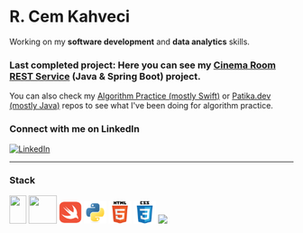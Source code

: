 
    
<h1><strong>R. Cem Kahveci</strong></h1>
<p>Working on my <strong>software development</strong> and <strong>data analytics</strong> skills.</p>


<h3>Last completed project: Here you can see my <a href="https://github.com/khvci/cinemaRoomRestService" target="_blank">Cinema Room REST Service</a> (Java & Spring Boot) project.</p></h3>


<p>You can also check my
 <a href="https://github.com/khvci/algorithm_practice" target="_blank">Algorithm Practice (mostly Swift)</a> or <a href="https://github.com/khvci/patika.dev" target="_blank">Patika.dev (mostly Java)</a> repos to see what I've been doing for algorithm practice.


<h3 align="left">Connect with me on LinkedIn</h3>
<p align="left">
<a href="https://www.linkedin.com/in/kahveci" target="_blank">
        <img alt="LinkedIn" src="https://upload.wikimedia.org/wikipedia/commons/thumb/c/ca/LinkedIn_logo_initials.png/768px-LinkedIn_logo_initials.png"
        width=50 height=50></a>
</p>


<hr>

<h3 align="left">Stack</h3>

<p>
    
<img src="https://www.logolynx.com/images/logolynx/40/4070ab2cfaaaa20f057a719f1805d853.png" width="30" height="50" style="max-width: 100%;">
    
<img src="https://intellitech.pro/wp-content/uploads/2019/01/ff-min.png" width="50" height="50" style="max-width: 100%;">

<img src="https://raw.githubusercontent.com/devicons/devicon/master/icons/swift/swift-original.svg" width="40" height="40" style="max-width: 100%;">

<img src="https://raw.githubusercontent.com/devicons/devicon/master/icons/python/python-original.svg" width="40" height="40" style="max-width: 100%;">
  
<img src="https://raw.githubusercontent.com/devicons/devicon/master/icons/html5/html5-original-wordmark.svg" width="40" height="40" style="max-width: 100%;">
  
<img src="https://raw.githubusercontent.com/devicons/devicon/master/icons/css3/css3-original-wordmark.svg" width="40" height="40" style="max-width: 100%;">

<img src="https://cdn.analyticsvidhya.com/wp-content/uploads/2020/06/sql-logo.png" height="40" style="max-width: 100%;">

</p>
 
